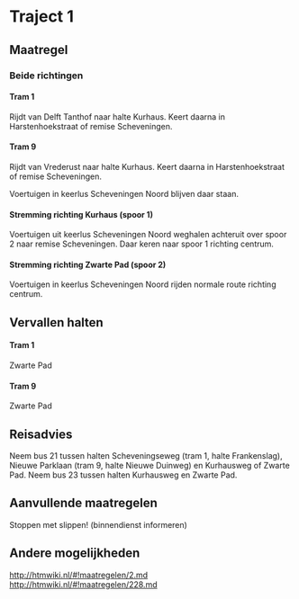 # Traject 1 
## Maatregel 
### Beide richtingen
#### Tram 1
Rijdt van Delft Tanthof naar halte Kurhaus. 
Keert daarna in Harstenhoekstraat of remise Scheveningen.

#### Tram 9
Rijdt van Vrederust naar halte Kurhaus. 
Keert daarna in Harstenhoekstraat of remise Scheveningen.

Voertuigen in keerlus Scheveningen Noord blijven daar staan.

#### Stremming richting Kurhaus (spoor 1)
Voertuigen uit keerlus Scheveningen Noord weghalen achteruit over spoor 2 naar remise Scheveningen. Daar keren naar spoor 1 richting centrum.
#### Stremming richting Zwarte Pad (spoor 2)
Voertuigen in keerlus Scheveningen Noord rijden normale route richting centrum.

## Vervallen halten
#### Tram 1
Zwarte Pad 
#### Tram 9
Zwarte Pad 

## Reisadvies
Neem bus 21 tussen halten Scheveningseweg (tram 1, halte Frankenslag), Nieuwe Parklaan (tram 9, halte Nieuwe Duinweg) en Kurhausweg of Zwarte Pad.
Neem  bus 23 tussen halten Kurhausweg en Zwarte Pad. 

## Aanvullende maatregelen
Stoppen met  slippen! (binnendienst informeren)

## Andere mogelijkheden
http://htmwiki.nl/#!maatregelen/2.md
http://htmwiki.nl/#!maatregelen/228.md
